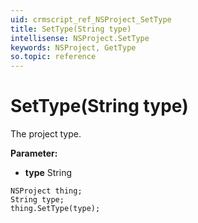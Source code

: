 ```yaml
---
uid: crmscript_ref_NSProject_SetType
title: SetType(String type)
intellisense: NSProject.SetType
keywords: NSProject, GetType
so.topic: reference
---
```


# SetType(String type)

The project type.

**Parameter:** 
* **type** String

```crmscript
NSProject thing;
String type;
thing.SetType(type);
```

